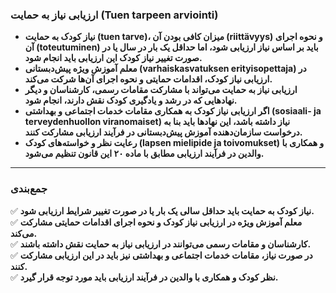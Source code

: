 ### **ارزیابی نیاز به حمایت (Tuen tarpeen arviointi)**  

- **نیاز کودک به حمایت (tuen tarve)، میزان کافی بودن آن (riittävyys) و نحوه اجرای آن (toteutuminen) باید بر اساس نیاز ارزیابی شود، اما حداقل یک بار در سال یا در صورت تغییر نیاز کودک این ارزیابی باید انجام شود.**  
- **معلم آموزش ویژه پیش‌دبستانی (varhaiskasvatuksen erityisopettaja) در ارزیابی نیاز کودک، اقدامات حمایتی و نحوه اجرای آن‌ها شرکت می‌کند.**  
- **ارزیابی نیاز به حمایت می‌تواند با مشارکت مقامات رسمی، کارشناسان و دیگر نهادهایی که در رشد و یادگیری کودک نقش دارند، انجام شود.**  
- **اگر ارزیابی نیاز کودک به همکاری مقامات خدمات اجتماعی و بهداشتی (sosiaali- ja terveydenhuollon viranomaiset) نیاز داشته باشد، این نهادها باید بنا به درخواست سازمان‌دهنده آموزش پیش‌دبستانی در فرآیند ارزیابی مشارکت کنند.**  
- **رعایت نظر و خواسته‌های کودک (lapsen mielipide ja toivomukset) و همکاری با والدین در فرآیند ارزیابی مطابق با ماده ۲۰ این قانون تنظیم می‌شود.**  

---

### **جمع‌بندی**  
✅ **نیاز کودک به حمایت باید حداقل سالی یک بار یا در صورت تغییر شرایط ارزیابی شود.**  
✅ **معلم آموزش ویژه در ارزیابی نیاز کودک و نحوه اجرای اقدامات حمایتی مشارکت می‌کند.**  
✅ **کارشناسان و مقامات رسمی می‌توانند در ارزیابی نیاز به حمایت نقش داشته باشند.**  
✅ **در صورت نیاز، مقامات خدمات اجتماعی و بهداشتی نیز باید در این ارزیابی مشارکت کنند.**  
✅ **نظر کودک و همکاری با والدین در فرآیند ارزیابی باید مورد توجه قرار گیرد.**